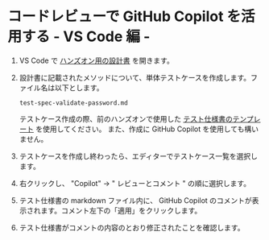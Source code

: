# コードレビューで GitHub Copilot を活用する - VS Code 編 -

1. VS Code で [ハンズオン用の設計書](../design-specification-examples/design-specification-validate-password.md) を開きます。

1. 設計書に記載されたメソッドについて、単体テストケースを作成します。ファイル名は以下とします。

    `test-spec-validate-password.md`

    テストケース作成の際、前のハンズオンで使用した [テスト仕様書のテンプレート](../design-specification-templates/test-specification-template.md) を使用してください。
    また、作成に GitHub Copilot を使用しても構いません。

1. テストケースを作成し終わったら、エディターでテストケース一覧を選択します。

1. 右クリックし、 "Copilot" → " レビューとコメント " の順に選択します。

1. テスト仕様書の markdown ファイル内に、 GitHub Copilot のコメントが表示されます。コメント左下の「適用」をクリックします。

1. テスト仕様書がコメントの内容のとおり修正されたことを確認します。
